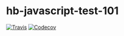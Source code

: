 # hb-javascript-test-101
[![Travis](https://img.shields.io/travis/JULIOCANCHALA/hb-javascript-test-101.svg)](https://travis-ci.org/andrscrrn/hb-javascript-test-101)
[![Codecov](https://codecov.io/gh/JULIOCANCHALA/hb-javascript-test-101/branch/master/graph/badge.svg)](https://codecov.io/gh/andrscrrn/hb-javascript-test-101)